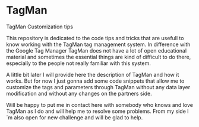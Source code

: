 TagMan
======

TagMan Customization tips

This repository is dedicated to the code tips and tricks that are usefull to know working with the TagMan tag management system. 
In difference with the Google Tag Manager TagMan does not have a lot of open educational material and sometimes the essential things are kind of difficult to do there, especially to the people not really familiar with this system. 

A little bit later I will provide here the description of TagMan and how it works. But for now I just gonna add some code snippets that allow me to customize the tags and parameters through TagMan without any data layer modification and without any changes on the partners side.

Will be happy to put me in contact here with somebody who knows and love TagMan as I do and will help me to resolve some problems. From my side I´m also open for new challenge and will be glad to help.


